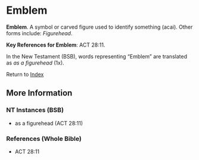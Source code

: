 # Emblem
**Emblem**. 
A symbol or carved figure used to identify something (acai). 
Other forms include: 
*Figurehead*. 


**Key References for Emblem**: 
ACT 28:11. 




In the New Testament (BSB), words representing “Emblem” are translated as 
*as a figurehead* (1x). 


Return to [Index](00-Index.md)

## More Information

### NT Instances (BSB)

* as a figurehead (ACT 28:11)



### References (Whole Bible)

* ACT 28:11




